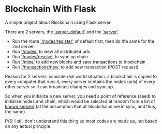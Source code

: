 # Blockchain With Flask

A simple project about Blockchain using Flask server

There are 2 servers, the ['server_default'](server_default.py) and the ['server'](server.py)

* Run the route ['/nodes/register']() of default first, then do the same for the 2nd server.
* Run ['/nodes']() to view all distributed urls
* Run ['/nodes/resolve']() to sync up chain
* Run ['/mine']() to add new blocks and save transactions to blockchain
* Run ['/transactions/new']() to add new transaction (POST request)

Reason for 2 servers: simulate real world situation, a blockchain is copied to every computer that runs it, every server contains the nodes (urls) of every other server so it can broadcast changes and sync up. 

So when you initialize a new server, you need a point of reference (seed) to initialize nodes and chain, which would be selected at random from a list of [known servers](known_nodes.yaml) (at the assumption that all blockchains are in sync, and thus, the same)

P/S: I still don't understand this thing so most codes are made up, not based on any actual principle
